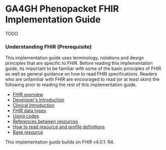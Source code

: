 # GA4GH Phenopacket FHIR Implementation Guide

TODO

### Understanding FHIR (Prerequisite)

This implementation guide uses terminology, notations and design principles that are specific to FHIR. Before reading this implementation guide, its important to be familiar with some of the basic principles of FHIR as well as general guidance on how to read FHIR specifications. Readers who are unfamiliar with FHIR are encouraged to read (or at least skim) the following prior to reading the rest of this implementation guide.

- [FHIR overview](http://hl7.org/fhir/overview.html)
- [Developer's Introduction](http://hl7.org/fhir/overview-dev.html)
- [Clinical Introduction](http://hl7.org/fhir/overview-clinical.html)
- [FHIR data types](http://hl7.org/fhir/datatypes.html)
- [Using codes](http://hl7.org/fhir/terminologies.html)
- [References between resources](http://hl7.org/fhir/references.html)
- [How to read resource and profile definitions](http://hl7.org/fhir/formats.html)
- [Base resource](http://hl7.org/fhir/resource.html)

This implementation guide builds on FHIR v4.0.1: R4.
